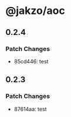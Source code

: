 # @jakzo/aoc

## 0.2.4

### Patch Changes

- 85cd446: test

## 0.2.3

### Patch Changes

- 87614aa: test
